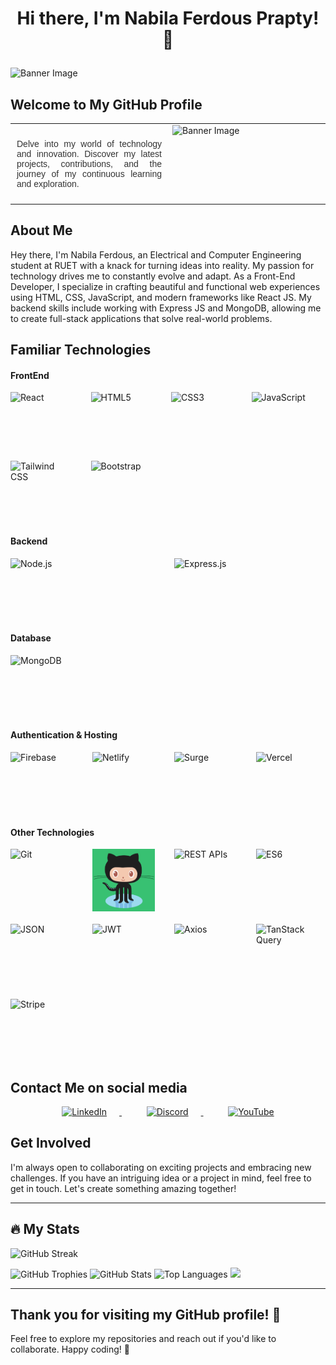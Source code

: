 # <p align="center">Hi there, I'm Nabila Ferdous Prapty! 👋</p>


<img src="https://raw.githubusercontent.com/NabilaFerdousPrapty/NabilaFerdousPrapty/main/images/NabilaFerdous.gif" alt="Banner Image" style="max-width: 100%; height: auto;">






## Welcome to My GitHub Profile
<table style="width: 100%; border-collapse: collapse;">
    <tr>
        <td style="width: 50%; padding: 10px; vertical-align: top;">
            <p style="font-family: Arial, sans-serif; font-size: 14px; color: #333; text-align: justify;">
                Delve into my world of technology and innovation. Discover my latest projects, contributions, and the journey of my continuous learning and exploration.
            </p>
        </td>
        <td style="width: 50%; vertical-align: top;">
            <img src="https://i.ibb.co/w7m3zzG/output-onlinegiftools-1.gif" alt="Banner Image" style="max-height: 200px; width: 100%;">
        </td>
    </tr>
</table>


## About Me

Hey there, I'm Nabila Ferdous, an Electrical and Computer Engineering student at RUET with a knack for turning ideas into reality. My passion for technology drives me to constantly evolve and adapt. As a Front-End Developer, I specialize in crafting beautiful and functional web experiences using HTML, CSS, JavaScript, and modern frameworks like React JS. My backend skills include working with Express JS and MongoDB, allowing me to create full-stack applications that solve real-world problems.

## Familiar Technologies

#### FrontEnd

<div style="display: grid; grid-template-columns: repeat(auto-fit, minmax(100px, 1fr)); gap: 10px;">
    <img src="https://media4.giphy.com/media/RJzm826vu7WbJvBtxX/giphy.gif?cid=6c09b952yehfpm7f3rtcd302yll171oepwriu70ygwlmskh0&ep=v1_internal_gif_by_id&rid=giphy.gif&ct=s" alt="React" width="100" height="100">
    <img src="https://i.ibb.co/K6Fz6Cp/DEnd-unscreen.gif" alt="HTML5" width="100" height="100">
    <img src="https://media.giphy.com/media/fsEaZldNC8A1PJ3mwp/giphy.gif" alt="CSS3" width="100" height="100">
    <img src="https://media.tenor.com/TReUojNlZ6wAAAAi/js-javascript.gif" alt="JavaScript" width="100" height="100">
    <img src="https://trapfether.gallerycdn.vsassets.io/extensions/trapfether/tailwind-raw-reorder/3.2.0/1706903284985/Microsoft.VisualStudio.Services.Icons.Default" alt="Tailwind CSS" width="100" height="100">
    <img src="https://miro.medium.com/v2/resize:fit:512/1*6fzxZyDPD_8RRsmHpQr-vw.gif" alt="Bootstrap" width="100" height="100">
</div>

#### Backend 

<div style="display: grid; grid-template-columns: repeat(auto-fit, minmax(100px, 1fr)); gap: 20px;">
    <img src="https://i.ibb.co/Y7vCq2w/224550089-f2541ade-c5c6-4afa-8538-51a8dda4e23b.gif" alt="Node.js" width="100" height="100">
    <img src="https://i.ibb.co/ZVqZbGz/expressjs.gif" alt="Express.js" width="100" height="100">
</div>

#### Database

<div style="display: grid; grid-template-columns: repeat(auto-fit, minmax(100px, 1fr)); gap: 20px;">
    <img src="https://miro.medium.com/v2/resize:fit:1150/0*GTTsEc-bsWoqcOoM.gif" alt="MongoDB" width="100" height="100">
</div>

#### Authentication & Hosting

<div style="display: grid; grid-template-columns: repeat(auto-fit, minmax(100px, 1fr)); gap: 20px;">
    <img src="https://cdn.dribbble.com/users/6295/screenshots/2923288/firebaseload.gif" alt="Firebase" width="100" height="100">
    <img src="https://cdn.sanity.io/images/o0o2tn5x/production/853f17bcb1c0c264dab052006ef61fcf2893987f-1200x675.gif?" alt="Netlify" width="100" height="100">
    <img src="https://i.pinimg.com/originals/42/42/6c/42426c87c13178f2fb2c390037ddb9fa.gif" alt="Surge" width="100" height="100">
    <img src="https://miro.medium.com/v2/resize:fit:1400/0*YA1PkhijqVKXdDye.gif" alt="Vercel" width="100" height="100">
</div>

#### Other Technologies

<div style="display: grid; grid-template-columns: repeat(auto-fit, minmax(100px, 1fr)); gap: 20px;">
    <img src="https://media.tenor.com/F_aIpdp3hEwAAAAi/git-github.gif" alt="Git" width="100" height="100">
    <img src="https://raw.githubusercontent.com/Potential17/Potential17/master/github-logo-octocat-.gif" alt="GitHub" width="100" height="100">
    <img src="https://lordicon.com/icons/wired/lineal/1330-rest-api.gif" alt="REST APIs" width="100" height="100">
    <img src="https://ih1.redbubble.net/image.344706868.3811/tst,small,845x845-pad,1000x1000,f8f8f8.u3.jpg" alt="ES6" width="100" height="100">
    <img src="https://lordicon.com/icons/wired/gradient/1320-json.gif" alt="JSON" width="100" height="100">
    <img src="https://lh4.googleusercontent.com/proxy/WLvt5lbV4YdD7eQoXkM3QKjG_Yh-vtqit6hort3OmEnx7NCBKE3MZASCr4iWlqVGIt1_OjIBtTMJuzzYjLJbpxObKUPVC4qgewnxV3T4GMKk-uBuahUAKJs" alt="JWT" width="100" height="100">
    <img src="https://encrypted-tbn0.gstatic.com/images?q=tbn:ANd9GcRaTyuFXQDDOUPdafq8kkiBQ1Ai-ovU_avXecDIkszkPTeOxZ5R8H8g99xl6vRfQH-w4BA&usqp=CAU" alt="Axios" width="100" height="100">
    <img src="https://tanstack.com/_build/assets/og-pGgYlhyc.png" alt="TanStack Query" width="100" height="100">
    <img src="https://cdn.dribbble.com/users/920/screenshots/3031540/untitled-3.gif" alt="Stripe" width="100" height="100">
<!--     <img src="https://futurestartup.b-cdn.net/wp-content/uploads/2018/02/SSL-commerz-Web_GIF-1.gif" alt="SSLCOMMERZ" width="150" height="150"> -->
</div>



## Contact Me on social media

<p align="center">
  <a href="https://www.linkedin.com/in/nabila-ferdous">
    <img src="https://raw.githubusercontent.com/maurodesouza/profile-readme-generator/master/src/assets/icons/social/linkedin/default.svg" alt="LinkedIn" style="margin: 0 20px;">
  </a>
    &nbsp;&nbsp;&nbsp;&nbsp;
  <a href="http://discordapp.com/users/980519241738489917">
    <img src="https://raw.githubusercontent.com/maurodesouza/profile-readme-generator/master/src/assets/icons/social/discord/default.svg" alt="Discord" style="margin: 0 20px;">
  </a>
    &nbsp;&nbsp;&nbsp;&nbsp;
  <a href="https://www.youtube.com/@nabilaprapty5408">
    <img src="https://raw.githubusercontent.com/maurodesouza/profile-readme-generator/master/src/assets/icons/social/youtube/default.svg" alt="YouTube" style="margin: 0 20px;">
  </a>
</p>



## Get Involved

I'm always open to collaborating on exciting projects and embracing new challenges. If you have an intriguing idea or a project in mind, feel free to get in touch. Let's create something amazing together!

---

## 🔥 My Stats

![GitHub Streak](https://github-readme-streak-stats.herokuapp.com/?user=NabilaFerdousPrapty&theme=dark&hide_border=false)

![GitHub Trophies](https://github-profile-trophy.vercel.app/?username=NabilaFerdousPrapty&theme=darkhub&no-frame=true&margin-w=15)
![GitHub Stats](https://github-readme-stats.vercel.app/api?username=NabilaFerdousPrapty&show_icons=true&theme=radical)
![Top Languages](https://github-readme-stats.vercel.app/api/top-langs/?username=NabilaFerdousPrapty&layout=compact&theme=radical)
![](https://komarev.com/ghpvc/?username=NabilaFerdousPrapty&style=flat-square)

---

## Thank you for visiting my GitHub profile! 🙌

Feel free to explore my repositories and reach out if you'd like to collaborate. Happy coding! 🚀
